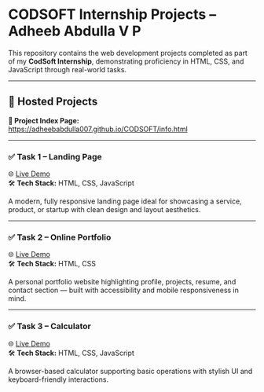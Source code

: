 # CODSOFT Internship Projects – Adheeb Abdulla V P

This repository contains the web development projects completed as part of my **CodSoft Internship**, demonstrating proficiency in HTML, CSS, and JavaScript through real-world tasks.

---

## 🔗 Hosted Projects

**📂 Project Index Page:**  
https://adheebabdulla007.github.io/CODSOFT/info.html

---

### ✅ Task 1 – Landing Page  
🌐 [Live Demo](https://adheebabdulla007.github.io/CODSOFT/landing-page/index.html)  
🛠️ **Tech Stack:** HTML, CSS, JavaScript

A modern, fully responsive landing page ideal for showcasing a service, product, or startup with clean design and layout aesthetics.

---

### ✅ Task 2 – Online Portfolio  
🌐 [Live Demo](https://adheebabdulla007.github.io/CODSOFT/portfolio/index.html)  
🛠️ **Tech Stack:** HTML, CSS

A personal portfolio website highlighting profile, projects, resume, and contact section — built with accessibility and mobile responsiveness in mind.

---

### ✅ Task 3 – Calculator  
🌐 [Live Demo](https://adheebabdulla007.github.io/CODSOFT/calculator/index.html)  
🛠️ **Tech Stack:** HTML, CSS, JavaScript

A browser-based calculator supporting basic operations with stylish UI and keyboard-friendly interactions.